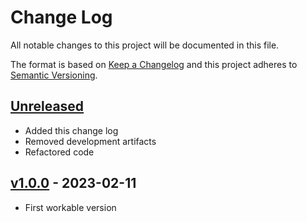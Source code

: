 # Change Log

All notable changes to this project will be documented in this file.

The format is based on [Keep a Changelog](http://keepachangelog.com/)
and this project adheres to [Semantic Versioning](http://semver.org/).

## [Unreleased]
- Added this change log
- Removed development artifacts
- Refactored code

## [v1.0.0] - 2023-02-11
- First workable version

[Unreleased]: https://github.com/philhanna/go-tetris/compare/v1.0.0..HEAD
[v1.0.0]: https://github.com/philhanna/go-tetris/compare/6501bb1..v1.0.0
